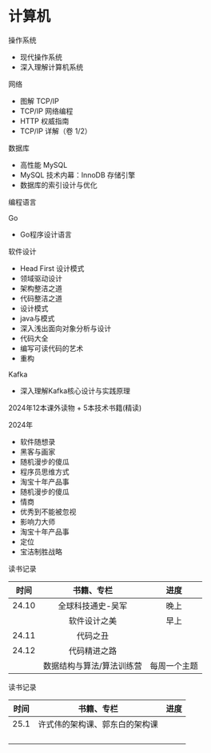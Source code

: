 # 计算机

操作系统

- 现代操作系统
- 深入理解计算机系统

网络

- 图解 TCP/IP
- TCP/IP 网络编程
- HTTP 权威指南
- TCP/IP 详解（卷 1/2）

数据库

- 高性能 MySQL
- MySQL 技术内幕：InnoDB 存储引擎
- 数据库的索引设计与优化 

编程语言

Go

- Go程序设计语言

软件设计

- Head First 设计模式 
- 领域驱动设计
- 架构整洁之道
- 代码整洁之道
- 设计模式
- java与模式
- 深入浅出面向对象分析与设计
- 代码大全
- 编写可读代码的艺术
- 重构

Kafka

- 深入理解Kafka核心设计与实践原理 





2024年12本课外读物 + 5本技术书籍(精读)



2024年

- 软件随想录
- 黑客与画家
- 随机漫步的傻瓜 
- 程序员思维方式
- 淘宝十年产品事
- 随机漫步的傻瓜
- 情商
- 优秀到不能被忽视
- 影响力大师
- 淘宝十年产品事
- 定位
- 宝洁制胜战略





读书记录

| 时间  |        书籍、专栏         |     进度     |
| :---: | :-----------------------: | :----------: |
| 24.10 |     全球科技通史-吴军     |     晚上     |
|       |       软件设计之美        |     早上     |
| 24.11 |         代码之丑          |              |
| 24.12 |       代码精进之路        |              |
|       | 数据结构与算法/算法训练营 | 每周一个主题 |



读书记录

| 时间 |           书籍、专栏           | 进度 |
| :--: | :----------------------------: | :--: |
| 25.1 | 许式伟的架构课、郭东白的架构课 |      |
|      |                                |      |
|      |                                |      |
|      |                                |      |
|      |                                |      |
